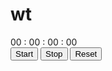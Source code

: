 # wt
<!DOCTYPE html>

<html lang="en" dir="ltr">
  <head>
    <meta charset="UTF-8">
    <title> Stopwatch Timer application  </title> 
    <link rel="stylesheet" href="style.css">
   </head>
<style>


@import url('https://fonts.googleapis.com/css2?family=Poppins:wght@200;300;400;500;600;700&display=swap');
*{
  margin: 0;
  padding: 0;
  box-sizing: border-box;
  font-family: 'Poppins',sans-serif;
}
body{
  height: 100vh;
  display: flex;
  align-items: center;
  justify-content: center;
  background: #000000;
}
.wrapper{
  user-select: none;
}
.wrapper .time{
  height: 100px;
  background: #fff;
  display: flex;
  align-items: center;
  justify-content: center;
  border-radius: 6px;
  box-shadow: 10px 10px 20px rgba(0,0,0,0.09);
  padding: 0 10px;
}
.wrapper .time span{
  width: 100px;
  text-align: center;
  font-size: 50px;
  font-weight: 500;
  color: #333;
}
.time span.colon{
  width: 10px;
}
.time span.ms-colon,
.time span.millisecond{
  color: #7D2Ae8;
}
.wrapper .buttons{
  text-align: center;
  margin-top: 20px;
}
.buttons button{
  padding: 6px 16px;
  outline: none;
  border: none;
  margin: 0 5px;
  color: #7D2Ae8;
  background: #fff;
  font-size: 19px;
  font-weight: 500;
  border-radius: 4px;
  cursor: pointer;
  box-shadow: 10px 10px 20px rgba(0,0,0,0.09);
}
.buttons button.active,
.buttons button.stopActive{
  pointer-events: none;
  opacity: 0.7;
}
</style>
<body>

  <div class="wrapper">
    <div class="time">
      <span class="hour">00</span>
      <span class="colon">:</span>
      <span class="minute">00</span>
      <span class="colon">:</span>
      <span class="second">00</span>
      <span class="colon ms-colon">:</span>
      <span class="millisecond">00</span>
    </div>
    <div class="buttons">
      <button class="start">Start</button>
      <button class="stop">Stop</button>
      <button class="reset">Reset</button>
    </div>
  </div>
  
  <script>
  let hr = min = sec = ms = "0" + 0,
    startTimer;
  const startBtn = document.querySelector(".start"),
   stopBtn = document.querySelector(".stop"),
   resetBtn = document.querySelector(".reset");
   startBtn.addEventListener("click", start);
   stopBtn.addEventListener("click", stop);
   resetBtn.addEventListener("click", reset);
  function start() {
    startBtn.classList.add("active");
    stopBtn.classList.remove("stopActive");
    startTimer = setInterval(()=>{
      ms++
      ms = ms < 10 ? "0" + ms : ms;
      if(ms == 100){
        sec++;
        sec = sec < 10 ? "0" + sec : sec;
        ms = "0" + 0;
      }
      if(sec == 60){
        min++;
        min = min < 10 ? "0" + min : min;
        sec = "0" + 0;
      }
      if(min == 60){
        hr++;
        hr = hr < 10 ? "0" + hr : hr;
        min = "0" + 0;
      }
      putValue();
    },10); //1000ms = 1s
  }
  function stop() {
    startBtn.classList.remove("active");
    stopBtn.classList.add("stopActive");
    clearInterval(startTimer);
  }
  function reset() {
    startBtn.classList.remove("active");
    stopBtn.classList.remove("stopActive");
    clearInterval(startTimer);
    hr = min = sec = ms = "0" + 0;
    putValue();
  }
  function putValue() {
    document.querySelector(".millisecond").innerText = ms;
    document.querySelector(".second").innerText = sec;
    document.querySelector(".minute").innerText = min;
    document.querySelector(".hour").innerText = hr;
  }
 </script>
</body>
</html>
